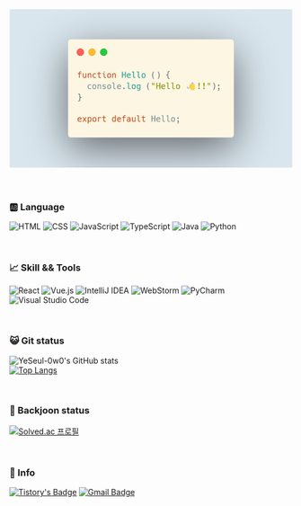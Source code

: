 <div align="center">
<img src=/img/hello.png alt="Hello Function">
</div>

<br>
<br>

### 🆎 Language
![HTML](https://img.shields.io/badge/HTML-orange?style=flat&logo=HTML5&logoColor=ffffff)
![CSS](https://img.shields.io/badge/CSS-blue?style=flat&logo=CSS3&logoColor=ffffff)
![JavaScript](https://img.shields.io/badge/JavaScript-yellow?style=flat&logo=JavaScript&logoColor=ffffff)
![TypeScript](https://img.shields.io/badge/TypeScript-blue?style=flat&logo=TypeScript&logoColor=ffffff)
![Java](https://img.shields.io/badge/Java-red?style=flat&logo=Java&logoColor=ffffff)
![Python](https://img.shields.io/badge/Python-blue?style=flat&logo=Python&logoColor=ffffff)

<br>

### 📈 Skill && Tools
![React](https://img.shields.io/badge/React-blue?style=flat&logo=React&logoColor=ffffff)
![Vue.js](https://img.shields.io/badge/Vue.js-brightgreen?style=flat&logo=Vue.js&logoColor=ffffff)
![IntelliJ IDEA](https://img.shields.io/badge/IntelliJIDEA-ff69b4?style=flat&logo=IntelliJIDEA&logoColor=ffffff)
![WebStorm](https://img.shields.io/badge/WebStorm-blue?style=flat&logo=WebStorm&logoColor=ffffff)
![PyCharm](https://img.shields.io/badge/PyCharm-brightgreen?style=flat&logo=PyCharm&logoColor=ffffff)
![Visual Studio Code](https://img.shields.io/badge/VisualStudioCode-blue?style=flat&logo=VisualStudioCode&logoColor=ffffff)

<br>

### 😺 Git status
![YeSeul-0w0's GitHub stats](https://github-readme-stats.vercel.app/api?username=YeSeul-0w0&show_icons=true&theme=cobalt) 
<br>
[![Top Langs](https://github-readme-stats.vercel.app/api/top-langs/?username=YeSeul-0w0&hide_progress=true)](https://github.com/anuraghazra/github-readme-stats)

<br>

### 📖 Backjoon status
  [![Solved.ac
프로필](http://mazassumnida.wtf/api/v2/generate_badge?boj=choiys0513)](https://solved.ac/choiys0513)

<br>

### 🐰 Info
[![Tistory's Badge](https://github-readme-tistory-card.vercel.app/api/badge?name=Artistic&theme=vue)](https://art-coding3.tistory.com/)
[![Gmail Badge](https://img.shields.io/badge/Gmail-d14836?style=flat-square&logo=Gmail&logoColor=white&link=mailto:choi333ys@gmail.com)](mailto:choi333ys@gmail.com)

<!--
**Choi33/Choi33** is a ✨ _special_ ✨ repository because its `README.md` (this file) appears on your GitHub profile.

Here are some ideas to get you started:

- 🔭 I’m currently working on ...
- 🌱 I’m currently learning ...
- 👯 I’m looking to collaborate on ...
- 🤔 I’m looking for help with ...
- 💬 Ask me about ...
- 📫 How to reach me: ...
- 😄 Pronouns: ...
- ⚡ Fun fact: ...
-->
